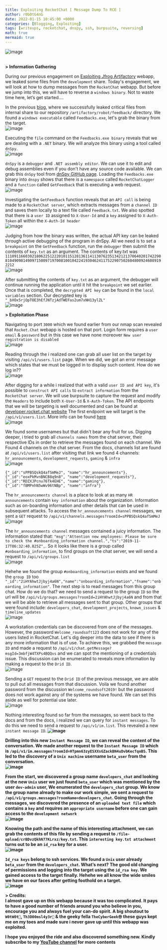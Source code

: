 ```yaml
---
title: Exploiting RocketChat [ Message Dump To RCE ] 
author: r0b0tG4nG
date: 2022-01-15 10:45:00 +0000
categories: [Blogging, Exploiting]
tags: [writeups, rocketchat, dnspy, ssh, burpsuite, reversing]
math: true
mermaid: true
---
```


![image](https://user-images.githubusercontent.com/67085453/149618966-38e27bf9-202a-4e0e-8825-7be0314a6ae5.png)
<br><br>

**> Information Gathering**<br>

During our previous engagement on <a href="https://r0b0tg4ng.github.io/posts/Exploiting-Jfrog-Artifactory/">Exploiting Jfrog Artifactory</a> webapp, we leaked some files from the `development` share. Today's engagement, we will look at how to dump messages from the `RocketChat` webapp. But before we jump into this, we will have to reverse a `windows binary`. Not to waste time here, let’s get started....<br>

In the previous <a href="https://r0b0tg4ng.github.io/posts/Exploiting-Jfrog-Artifactory/">blog</a>, where we successfully leaked critical files from internal share to our repository `/artifactory/robot/feedback/` directory. We found a `windows executable` called `Feedbacks.exe`, let's grab the binary from the target.<br>
![image](https://user-images.githubusercontent.com/67085453/149618972-1682f634-8bf0-4c2a-8422-e63c2ad05371.png)<br>

Executing the `file` command on the `Feedbacks.exe binary` reveals that we are dealing with a `.NET` binary. We will analyze this binary using a tool called
`dnSpy`.<br>
![image](https://user-images.githubusercontent.com/67085453/149618978-9ce7291c-0bde-433a-864d-8589760e8059.png)<br>

`dnSpy` is a `debugger` and `.NET assembly editor`. We can use it to edit and debug assemblies even if you don't have any source code available. We can grab this `dnSpy` tool from <a href="https://github.com/dnSpy/dnSpy"> dnSpy GitHub page</a>. Loading the `Feedbacks.exe` binary into `dnspy` shows that there is a  `namespace` called `RocketChatLogger` and a `function` called `GetFeedback` that is executing a web request.<br>
![image](https://user-images.githubusercontent.com/67085453/149618985-1f6c02c2-60b9-4bba-b01b-baf8d3725114.png)<br>

Investigating the `GetFeedback` function reveals that an `API call` is being made to a `RocketChat server`, which extracts messages from a `channel ID` and saves them locally to a text file called `Feedback.txt`. We also spotted that there is a `user ID` assigned to `X-User-Id` and a `key` assigned to `X-Auth-Token` all within the `X-Auth-Id header`<br>
![image](https://user-images.githubusercontent.com/67085453/149618988-e77aa5bd-1f4a-4299-b37e-ede27a461290.png)<br>

Judging from how the binary was written, the actual API key can be leaked through active debugging of the program in dnSpy. All we need is to set a  `breakpoint` on the `GetFeedback` function, run the `debugger` then submit the contents of `key.txt` as an argument. The contents of key.txt was `111091166030218062251222010115128136114113076235134212137064020174229081049098149097150097197008100104224193046241175229075026048009246089192212`<br>
![image](https://user-images.githubusercontent.com/67085453/149618994-9afbdbdb-a03b-4454-8bb6-62e825879cdb.png)<br>

After submitting the contents of `key.txt` as an argument, the debugger will continue running the application until it hit the `breakpoint` we set earlier.  Once that is completed, the `decrypted API key` can be found in the `local variables` section. Our decrypted key is `"_bXOx5rjOpTOE3hEfJNTzjAdTWEFas2um7xNH13ylZL"`<br>
![image](https://user-images.githubusercontent.com/67085453/149618997-c80329b5-53fb-44bc-b6af-232d4b079c6c.png)<br>

**> Exploitation Phase**<br>

Navigating to port `3000` which we found earlier from our nmap scan revealed that `Rocket.Chat` webapp is hosted on that port. Login form requires a `user email` & `password` but in this case we have none moreover `New user registration is disabled `<br>
![image](https://user-images.githubusercontent.com/67085453/149619002-bb9b4967-9d32-40b4-affc-0e3ea268752c.png)<br>

Reading through the i realized one can grab all user list on the target by visiting `/api/v1/users.list` page. When we did, we got an error message which states that we must be logged in to display such content. How do we log in??<br> 
![image](https://user-images.githubusercontent.com/67085453/149619008-39237108-b359-4787-ac61-c84c8a1d4514.png)<br>

After digging for a while i realized that with a valid `user ID and API key`, it's possible to `construct API calls` to `extract information` from the `RocketChat server`. We will use burpsuite to capture the request and modify the `Headers` to include both `X-User-Id` & `X-Auth-Token`. The API endpoints that we will be targeting is well documented and can be found at <a href="https://developer.rocket.chat/reference/api/rest-api/endpoints/team-collaboration-endpoints/">developer.rocket.chat website</a> The first endpoint we will target is the `/api/v1/users.list`. More info can be found <a href="https://developer.rocket.chat/reference/api/rest-api/endpoints/team-collaboration-endpoints/users-endpoints/get-users-list">here</a><br>
![image](https://user-images.githubusercontent.com/67085453/149619013-304eaef9-5892-4ac1-81ef-0d596793cd0f.png)<br>

We found some usernames but that didn't bear any fruit for us. Digging deeper, i tried to grab all `channels names` from the chat server, their respective IDs in order to retrieve the messages found on each channel. We Found 4 channels on the chat server. From the docs, channels list are found at `/api/v1/users.list` after visiting that link we found 4 channels: `hr_announcements`, `development_requests`, `gaming` & `infra` <br>
![image](https://user-images.githubusercontent.com/67085453/149619018-377e4770-57f4-4d88-9147-099f1540719c.png)<br>
```shell
{"_id":"sPPBSQskQ4afSmMeJ", "name":"hr_announcements"},
{"_id":"eoxPkMvnBNCB8q9n8", "name":"development_requests"},
{"_id":"RDZXJPcnu76Tk4EHE", "name":"gaming"},
{"_id":"fBMPnhN5wWv96tNBp", "name":"infra"}
```

The `hr_announcements channel` is a place to look at as many `HR announcements` contain `key information` about the organization. Information such as on-boarding information and other details that can be used in subsequent attacks. To access the `hr_announcements channel` messages, we sent a `GET` request to `/api/v1/channels.messages?roomId=sPPBSQskQ4afSmMeJ`<br>
![image](https://user-images.githubusercontent.com/67085453/149619021-12380853-6c4d-4ad9-8c89-578843871485.png)<br>

The `hr_announcements channel` messages contained a juicy information. The information stated that: `"msg":"Attention new employees: Please be sure to check the #onboarding_information channel.","ts":"2019-11-17T06:32:40.825Z",`. So it looks like there is a group called `#onboarding_information`, to find groups on the chat server, we will send a request to `/api/v1/groups.list`<br>
![image](https://user-images.githubusercontent.com/67085453/149619024-695897a2-eefa-40d1-8456-d1756ca20427.png)<br>

Hehehe we found the group `#onboarding_information` exists and we found the `group ID` too `"_id":"2iHYAhwtJjbyj4a6N","name":"onboarding_information","fname":"onboarding_information"`. The next step is to read messages from this group chat. How do we do that? we need to send a request to the group `ID` so the url will be `/api/v1/groups.messages?roomId=2iHYAhwtJjbyj4a6N` and from that we will be able to retrieve all messages sent to that group. Other groups that were found include: `developers_chat`, `development_projects`, `known_issues` & `timeline_updates`
<br> 
![image](https://user-images.githubusercontent.com/67085453/149619030-6acf99c2-f2de-473d-bbf1-43e8eb72173c.png)<br>


A workstation credentials can be discovered from one of the messages. However, the password `Welcome_roundsoft123` does not work for any of the users listed in RocketChat. Let's dig deeper into the data to see if there is any more information that is of use. To achieve this, we grabbed the `message ID` and made a request to `/api/v1/chat.getMessage?msgId=3mbfjW4TXPs4BQQvs` and we can spot the mentioning of a credentials issue. This discussion can be enumerated to reveals more information by making a request to the `Drid ID`.<br>
![image](https://user-images.githubusercontent.com/67085453/149619097-8f2a0b65-1b56-4a23-a356-d1bdeec8e424.png)<br>

Sending a `GET` request to the `Drid ID` of the previous message, we are able to pull out all messages from that discussion. Voila we found another password  from the discussion `Welcome_roundsoft2019!` but the password does not work against any of the systems we have found. We can set this aside as well for potential use later.<br>
![image](https://user-images.githubusercontent.com/67085453/149619108-a447861c-d9cd-46ca-b784-45cf8ec04b73.png)<br>

Nothing interesting found so far from the messages, so went back to the docs and from the docs, i realized we can query for `instant messages`. To do this we need to send a request to `/api/v1/im.list`. This revealed a new `instant message ID`.<b>
![image](https://user-images.githubusercontent.com/67085453/149619114-cf3d4487-bdd1-4040-8133-39be9c97e89e.png)<br> 

Drilling into this new `Instant Message ID`, we can reveal the content of the conversation. We made another request to the `Instant Message ID` which is `/api/v1/im.messages?roomId=HTpmn63zyESXXsGZackBN4uDvbKecTqoBS`. This led to the discovery of a `Unix machine` username `beta_user` from the conversation.<br>
![image](https://user-images.githubusercontent.com/67085453/149619118-d4917857-ae6f-4275-be98-06c1a06ccf2e.png)<br>

From the start, we discovered a group name `developers_chat` and looking at the new `Unix` user we just found `beta_user` which was mentioned by the user `dev-admin` user, We enumerated the `developers_chat` group. We know the group name already to make our work simple, we sent a request to `/api/v1/groups.messages?roomName=developers_chat`. Going through the messages, we discovered the presence of an `uploaded text file` which contains a `key` and requires an `appropriate username` before one can gain access to the `development network`<br>
![image](https://user-images.githubusercontent.com/67085453/149619123-1cde9225-e77a-459a-b40f-c6ef6fd3c0b6.png)<br>

Knowing the path and the name of this interesting attachment, we can grab the contents of this file by sending a request to `/file-upload/crBDvzQkhN77KLrxz/key.txt`. This `interesting key.txt attachment` turns out to be an `id_rsa` key for a user.<br>
![image](https://user-images.githubusercontent.com/67085453/149619128-835a1887-7be0-4476-84df-1400b01b8e9a.png)<br>

`Id_rsa keys` belong to ssh services. We found a `Unix` user already `beta_user` from the `developers_chat`. What’s next? The good old changing of permissions and logging into the target using the `id_rsa key`. We gained access to the target finally. Hehehe we all know the wide smiles we have on our faces after getting foothold on a target.<br> 
![image](https://user-images.githubusercontent.com/67085453/149619136-a60399f2-f20a-4b64-a65e-003f177ddeee.png)<br>

**> Credits:**<br>
I almost gave up on this webapp because it was too complicated. It pays to have a good number of friends around you who believe in you, encourage you and always fuel your can-do spirit. A big shoutout to `W0tW0t🤩`, `Th3D00msl4y3r🙌` & the geeky fella `TheCyberGeek😎` these guys kept me on my toes and made sure i never gave up until this webapp was exploited.<br>

I hope you enjoyed the ride and also discovered something new. Kindly subscribe to my <a href="https://www.youtube.com/channel/UCSY-pfwuYspZFlRsO7vBfIQ"> YouTube channel</a> for more contents<br>
